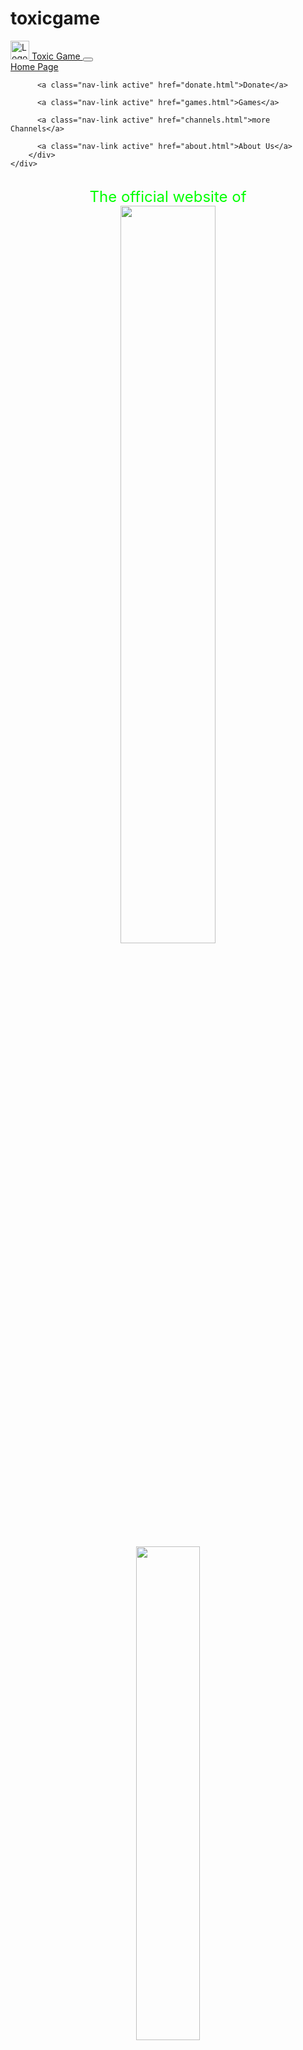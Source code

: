 # toxicgame
<!DOCTYPE html>
<html lang="en">
<head>
    <meta charset="UTF-8">
    <meta http-equiv="X-UA-Compatible" content="IE=edge">
    <meta name="viewport" content="width=device-width, initial-scale=1.0">
    <title>Toxic Game</title>
    <link href="https://cdn.jsdelivr.net/npm/bootstrap@5.3.0-alpha1/dist/css/bootstrap.min.css" rel="stylesheet" integrity="sha384-GLhlTQ8iRABdZLl6O3oVMWSktQOp6b7In1Zl3/Jr59b6EGGoI1aFkw7cmDA6j6gD" crossorigin="anonymous">
    <script src="https://cdn.jsdelivr.net/npm/bootstrap@5.3.0-alpha1/dist/js/bootstrap.bundle.min.js" integrity="sha384-w76AqPfDkMBDXo30jS1Sgez6pr3x5MlQ1ZAGC+nuZB+EYdgRZgiwxhTBTkF7CXvN" crossorigin="anonymous"></script>
<link rel="stylesheet" href="style.css">
</head>
<body> 
  <nav class="navbar bg-body-tertiary">
    <div class="container-fluid">
      <a class="navbar-brand" href="#">
        <img src="Logos/toxic-2.png" alt="Logo" width="30" height="30" class="d-inline-block align-text-top">
        Toxic Game
      </a>
      <button class="navbar-toggler" type="button" data-bs-toggle="collapse" data-bs-target="#navbarNavAltMarkup" aria-controls="navbarNavAltMarkup" aria-expanded="false" aria-label="Toggle navigation">
        <span class="navbar-toggler-icon"></span>
      </button>
      <div class="collapse navbar-collapse" id="navbarNavAltMarkup">
        <div class="navbar-nav">
          <a class="nav-link active" aria-current="page" href="index.html">Home Page</a>
          
          <a class="nav-link active" href="donate.html">Donate</a> 

          <a class="nav-link active" href="games.html">Games</a>

          <a class="nav-link active" href="channels.html">more Channels</a>

          <a class="nav-link active" href="about.html">About Us</a>
        </div>
    </div>
  </nav>  <br>
<div align="center">
  <font color="lime" size="5">The official website of </font><br>
  <img src="Logos/toxic-1.png"  height="55%" width="55%">
  <img src="Logos/BackgroundEraser_20220513_192117462.png" height="45%" width="45%"><br>

  <font color="white" size="6">News</font><br>
<hr>

<font color="white" size="5">
  Thanks for 40K on youtube!
</font>
<br><br>
<font color="white" size="4">
  Please follow the rest of our channels on sicial networks to stay informed of new animations, games and channels.
</font> <br>
<hr>
<font color="white" size="5">
  play Anime Club / demo version
</font><br><br>
<font color="white" size="4">
  now you can play anime club game (demo version) with pc
</font><br><br>
<a href="ac.html" class="btn btn-success">click here</a>
<hr>
<font color="white" size="7">check onthers</font> <br><br>
<div class="cl-1">
<div class="card" style="width: 18rem;">
  <img src="Logos/BackgroundEraser_20220513_1921174.png" class="card-img-top">
  <div class="card-body">
    <h5 class="card-title">donate creator</h5>
    <p class="card-text">Patreon / Reymit</p>
    <a href="donate.html" class="btn btn-success">see more</a>
  </div>
</div> <br>
</div>
<div class="cl-1">
<div class="card" style="width: 18rem;">
  <img src="Logos/Youtube_logo.png" class="card-img-top">
  <div class="card-body">
    <h5 class="card-title">subscribe me on youtube</h5>
    <p class="card-text">Toxic game</p>
    <a href="https://www.youtube.com/@toxic.game.animation" class="btn btn-success">see more</a>
  </div>
</div> <br>
<div class="cl-1">
  <div class="card" style="width: 18rem;">
    <img src="Logos/BackgroundEraser_20220513_1921405.png" class="card-img-top">
    <div class="card-body">
      <h5 class="card-title">new games:</h5>
      <p class="card-text">Anime Club / Helluva Boss</p>
      <a href="games.html" class="btn btn-success">see more</a>
    </div>
</div>
</div> </div> <br><br>
</div>
<div align="center" class="b1">
  <a href="#" class="btn btn-success">/\ Go Up /\</a>
</div><br>
<div class="card">
  <div class="card">
    <h5 class="card-header">Toxic Game</h5>
    <div class="card-body">
      <h5 class="card-title"></h5>
      <h5 class="card-title">channels</h5>
      <a href="https://www.youtube.com/@toxic.game.animation">Youtube</a><br>
      <a href="https://Twitter.com/toxicgame84">Twitter or X</a><br>
       <a href="https://instagram.com/toxicgame.fa?igshid=ZDdkNTZiNTM=">Instagram</a><br>
       <a href="https://discord.gg/uz6XuQM3">Discord</a>
      <br> <br>
  
      <a href="about.html" class="btn btn-success">go to about us</a>
  
  
</body>
</html>
